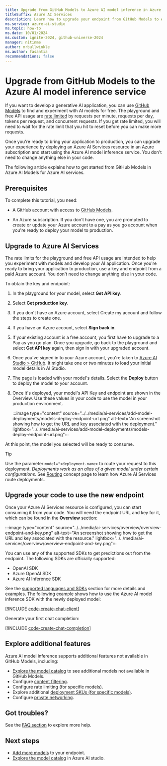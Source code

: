 ```yaml
---
title: Upgrade from GitHub Models to Azure AI model inference in Azure AI Services
titleSuffix: Azure AI Services
description: Learn how to upgrade your endpoint from GitHub Models to Azure AI Models in AI Services
ms.service: azure-ai-studio
ms.topic: how-to
ms.date: 10/01/2024
ms.custom: ignite-2024, github-universe-2024
manager: nitinme
author: mrbullwinkle
ms.author: fasantia 
recommendations: false
---
```


# Upgrade from GitHub Models to the Azure AI model inference service

If you want to develop a generative AI application, you can use [GitHub Models](https://docs.github.com/en/github-models/) to find and experiment with AI models for free. The playground and free API usage are [rate limited](https://docs.github.com/en/github-models/prototyping-with-ai-models#rate-limits) by requests per minute, requests per day, tokens per request, and concurrent requests. If you get rate limited, you will need to wait for the rate limit that you hit to reset before you can make more requests.

Once you're ready to bring your application to production, you can upgrade your experience by deploying an Azure AI Services resource in an Azure subscription and start using the Azure AI model inference service. You don't need to change anything else in your code.

The following article explains how to get started from GitHub Models in Azure AI Models for Azure AI services.

## Prerequisites

To complete this tutorial, you need:

* A GitHub account with access to [GitHub Models](https://docs.github.com/en/github-models/).

* An Azure subscription. If you don't have one, you are prompted to create or update your Azure account to a pay as you go account when you're ready to deploy your model to production.

## Upgrade to Azure AI Services

The rate limits for the playground and free API usage are intended to help you experiment with models and develop your AI application. Once you're ready to bring your application to production, use a key and endpoint from a paid Azure account. You don't need to change anything else in your code.

To obtain the key and endpoint:

1. In the playground for your model, select **Get API key**.

2. Select **Get production key**.

3. If you don't have an Azure account, select Create my account and follow the steps to create one.

4. If you have an Azure account, select **Sign back in**.

5. If your existing account is a free account, you first have to upgrade to a Pay as you go plan. Once you upgrade, go back to the playground and select **Get API key** again, then sign in with your upgraded account.

6. Once you've signed in to your Azure account, you're taken to [Azure AI Studio > GitHub](https://ai.azure.com/GitHub). It might take one or two minutes to load your initial model details in AI Studio.

7. The page is loaded with your model's details. Select the **Deploy** button to deploy the model to your account.

8. Once it's deployed, your model's API Key and endpoint are shown in the Overview. Use these values in your code to use the model in your production environment.

    :::image type="content" source="../../media/ai-services/add-model-deployments/models-deploy-endpoint-url.png" alt-text="An screenshot showing how to get the URL and key associated with the deployment." lightbox="../../media/ai-services/add-model-deployments/models-deploy-endpoint-url.png":::

At this point, the model you selected will be ready to consume. 

> [!TIP]
> Use the parameter `model="<deployment-name>` to route your request to this deployment. *Deployments work as an alias of a given model under certain configurations*. See [Routing](../concepts/endpoints.md#routing) concept page to learn how Azure AI Services route deployments.

## Upgrade your code to use the new endpoint

Once your Azure AI Services resource is configured, you can start consuming it from your code. You will need the endpoint URL and key for it, which can be found in the **Overview** section:

:::image type="content" source="../../media/ai-services/overview/overview-endpoint-and-key.png" alt-text="An screenshot showing how to get the URL and key associated with the resource." lightbox="../../media/ai-services/overview/overview-endpoint-and-key.png":::

You can use any of the supported SDKs to get predictions out from the endpoint. The following SDKs are officially supported:

* OpenAI SDK
* Azure OpenAI SDK
* Azure AI Inference SDK

See the [supported languages and SDKs](../concepts/endpoints.md#azure-ai-inference-endpoint) section for more details and examples. The following example shows how to use the Azure AI model inference SDK with the newly deployed model:

[!INCLUDE [code-create-chat-client](../../includes/ai-services/code-create-chat-client.md)]

Generate your first chat completion:

[!INCLUDE [code-create-chat-completion](../../includes/ai-services/code-create-chat-completion.md)]

## Explore additional features

Azure AI model inference supports additional features not available in GitHub Models, including:

* [Explore the model catalog](https://ai.azure.com/github/models) to see additional models not available in GitHub Models.
* Configure [content filtering](../../concepts/content-filtering.md).
* Configure rate limiting (for specific models).
* Explore additional [deployment SKUs (for specific models)](../concepts/deployment-types.md).
* Configure [private networking](../../../ai-services/cognitive-services-virtual-networks.md?context=/azure/ai-studio/context/context).

## Got troubles?

See the [FAQ section](../faq.yml) to explore more help.

## Next steps

* [Add more models](create-model-deployments.md) to your endpoint.
* [Explore the model catalog](https://ai.azure.com/github/models) in Azure AI studio.